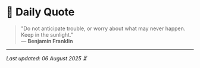 # 📜 Daily Quote

> "Do not anticipate trouble, or worry about what may never happen. Keep in the sunlight."  
> — **Benjamin Franklin**

---

_Last updated: 06 August 2025 ⏳_
